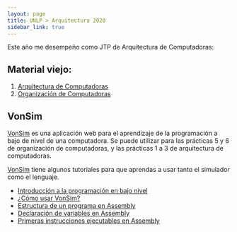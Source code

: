 ```yaml
---
layout: page
title: UNLP > Arquitectura 2020
sidebar_link: true
---
```


Este año me desempeño como JTP de Arquitectura de Computadoras:

## Material viejo:

1. [Arquitectura de Computadoras](unlp/arq/index.html)
2. [Organización de Computadoras](unlp/org/index.html)

## VonSim

[VonSim](http://vonsim.github.io) es una aplicación web para el aprendizaje de la programación a bajo de nivel de una computadora. Se puede utilizar para las prácticas 5 y 6 de organización de computadoras, y las prácticas 1 a 3 de arquitectura de computadoras. 

[VonSim](http://vonsim.github.io) tiene algunos tutoriales para que aprendas a usar tanto el simulador como el lenguaje.

*   [Introducción a la programación en bajo nivel](http://vonsim.github.io?tutorial=whyassembly)
*   [¿Cómo usar VonSim?](http://vonsim.github.io?tutorial=vonsim)
*   [Estructura de un programa en Assembly](http://vonsim.github.io?tutorial=basic)
*   [Declaración de variables en Assembly](http://vonsim.github.io?tutorial=variables)
*   [Primeras instrucciones ejecutables en Assembly](http://vonsim.github.io?tutorial=code)
